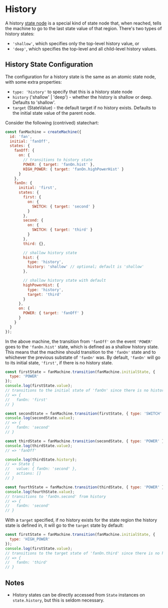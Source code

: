 # History

A history [state node](./statenodes.md) is a special kind of state node that, when reached, tells the machine to go to the last state value of that region. There's two types of history states:

- `'shallow'`, which specifies only the top-level history value, or
- `'deep'`, which specifies the top-level and all child-level history values.

## History State Configuration

The configuration for a history state is the same as an atomic state node, with some extra properties:

- `type: 'history'` to specify that this is a history state node
- `history` ('shallow' | 'deep') - whether the history is shallow or deep. Defaults to 'shallow'.
- `target` (StateValue) - the default target if no history exists. Defaults to the initial state value of the parent node.

Consider the following (contrived) statechart:

```js
const fanMachine = createMachine({
  id: 'fan',
  initial: 'fanOff',
  states: {
    fanOff: {
      on: {
        // transitions to history state
        POWER: { target: 'fanOn.hist' },
        HIGH_POWER: { target: 'fanOn.highPowerHist' }
      }
    },
    fanOn: {
      initial: 'first',
      states: {
        first: {
          on: {
            SWITCH: { target: 'second' }
          }
        },
        second: {
          on: {
            SWITCH: { target: 'third' }
          }
        },
        third: {},

        // shallow history state
        hist: {
          type: 'history',
          history: 'shallow' // optional; default is 'shallow'
        },

        // shallow history state with default
        highPowerHist: {
          type: 'history',
          target: 'third'
        }
      },
      on: {
        POWER: { target: 'fanOff' }
      }
    }
  }
});
```

In the above machine, the transition from `'fanOff'` on the event `'POWER'` goes to the `'fanOn.hist'` state, which is defined as a shallow history state. This means that the machine should transition to the `'fanOn'` state and to whichever the previous substate of `'fanOn'` was. By default, `'fanOn'` will go to its initial state, `'first'`, if there is no history state.

```js
const firstState = fanMachine.transition(fanMachine.initialState, {
  type: 'POWER'
});
console.log(firstState.value);
// transitions to the initial state of 'fanOn' since there is no history
// => {
//   fanOn: 'first'
// }

const secondState = fanMachine.transition(firstState, { type: 'SWITCH' });
console.log(secondState.value);
// => {
//   fanOn: 'second'
// }

const thirdState = fanMachine.transition(secondState, { type: 'POWER' });
console.log(thirdState.value);
// => 'fanOff'

console.log(thirdState.history);
// => State {
//   value: { fanOn: 'second' },
//   actions: []
// }

const fourthState = fanMachine.transition(thirdState, { type: 'POWER' });
console.log(fourthState.value);
// transitions to 'fanOn.second' from history
// => {
//   fanOn: 'second'
// }
```

With a `target` specified, if no history exists for the state region the history state is defined in, it will go to the `target` state by default:

```js
const firstState = fanMachine.transition(fanMachine.initialState, {
  type: 'HIGH_POWER'
});
console.log(firstState.value);
// transitions to the target state of 'fanOn.third' since there is no history
// => {
//   fanOn: 'third'
// }
```

## Notes

- History states can be directly accessed from `State` instances on `state.history`, but this is seldom necessary.
